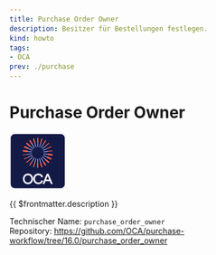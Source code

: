 ```yaml
---
title: Purchase Order Owner
description: Besitzer für Bestellungen festlegen.
kind: howto
tags:
- OCA
prev: ./purchase
---
```

# Purchase Order Owner
![icon_oca_app](attachments/icon_oca_app.png)

{{ $frontmatter.description }}

Technischer Name: `purchase_order_owner`\
Repository: <https://github.com/OCA/purchase-workflow/tree/16.0/purchase_order_owner>